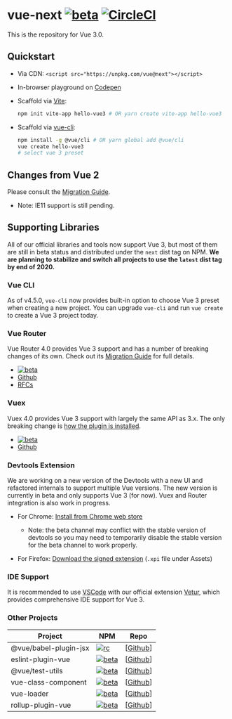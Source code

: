 # vue-next [![beta](https://img.shields.io/npm/v/vue/next.svg)](https://www.npmjs.com/package/vue/v/next) [![CircleCI](https://circleci.com/gh/vuejs/vue-next.svg?style=svg&circle-token=fb883a2d0a73df46e80b2e79fd430959d8f2b488)](https://circleci.com/gh/vuejs/vue-next)

This is the repository for Vue 3.0.  

## Quickstart

- Via CDN: `<script src="https://unpkg.com/vue@next"></script>`
- In-browser playground on [Codepen](https://codepen.io/yyx990803/pen/OJNoaZL)
- Scaffold via [Vite](https://github.com/vitejs/vite):

  ```bash
  npm init vite-app hello-vue3 # OR yarn create vite-app hello-vue3
  ```

- Scaffold via [vue-cli](https://cli.vuejs.org/):

  ```bash
  npm install -g @vue/cli # OR yarn global add @vue/cli
  vue create hello-vue3
  # select vue 3 preset
  ```

## Changes from Vue 2

Please consult the [Migration Guide](https://v3.vuejs.org/guide/migration/introduction.html).

- Note: IE11 support is still pending.

## Supporting Libraries

All of our official libraries and tools now support Vue 3, but most of them are still in beta status and distributed under the `next` dist tag on NPM. **We are planning to stabilize and switch all projects to use the `latest` dist tag by end of 2020.**

### Vue CLI

As of v4.5.0, `vue-cli` now provides built-in option to choose Vue 3 preset when creating a new project. You can upgrade `vue-cli` and run `vue create` to create a Vue 3 project today.

### Vue Router

Vue Router 4.0 provides Vue 3 support and has a number of breaking changes of its own. Check out its [Migration Guide](https://next.router.vuejs.org/guide/migration/) for full details.

- [![beta](https://img.shields.io/npm/v/vue-router/next.svg)](https://www.npmjs.com/package/vue-router/v/next)
- [Github](https://github.com/vuejs/vue-router-next)
- [RFCs](https://github.com/vuejs/rfcs/pulls?q=is%3Apr+is%3Amerged+label%3Arouter)

### Vuex

Vuex 4.0 provides Vue 3 support with largely the same API as 3.x. The only breaking change is [how the plugin is installed](https://github.com/vuejs/vuex/tree/4.0#breaking-changes).

- [![beta](https://img.shields.io/npm/v/vuex/next.svg)](https://www.npmjs.com/package/vuex/v/next)
- [Github](https://github.com/vuejs/vuex/tree/4.0)

### Devtools Extension

We are working on a new version of the Devtools with a new UI and refactored internals to support multiple Vue versions. The new version is currently in beta and only supports Vue 3 (for now). Vuex and Router integration is also work in progress.

- For Chrome: [Install from Chrome web store](https://chrome.google.com/webstore/detail/vuejs-devtools/ljjemllljcmogpfapbkkighbhhppjdbg?hl=en)

  - Note: the beta channel may conflict with the stable version of devtools so you may need to temporarily disable the stable version for the beta channel to work properly.

- For Firefox: [Download the signed extension](https://github.com/vuejs/vue-devtools/releases/tag/v6.0.0-beta.2) (`.xpi` file under Assets)

### IDE Support

It is recommended to use [VSCode](https://code.visualstudio.com/) with our official extension [Vetur](https://marketplace.visualstudio.com/items?itemName=octref.vetur), which provides comprehensive IDE support for Vue 3.

### Other Projects

| Project               | NPM                           | Repo                 |
| --------------------- | ----------------------------- | -------------------- |
| @vue/babel-plugin-jsx | [![rc][jsx-badge]][jsx-npm]   | [[Github][jsx-code]] |
| eslint-plugin-vue     | [![beta][epv-badge]][epv-npm] | [[Github][epv-code]] |
| @vue/test-utils       | [![beta][vtu-badge]][vtu-npm] | [[Github][vtu-code]] |
| vue-class-component   | [![beta][vcc-badge]][vcc-npm] | [[Github][vcc-code]] |
| vue-loader            | [![beta][vl-badge]][vl-npm]   | [[Github][vl-code]]  |
| rollup-plugin-vue     | [![beta][rpv-badge]][rpv-npm] | [[Github][rpv-code]] |

[jsx-badge]: https://img.shields.io/npm/v/@vue/babel-plugin-jsx.svg
[jsx-npm]: https://www.npmjs.com/package/@vue/babel-plugin-jsx
[jsx-code]: https://github.com/vuejs/jsx-next
[vd-badge]: https://img.shields.io/npm/v/@vue/devtools/beta.svg
[vd-npm]: https://www.npmjs.com/package/@vue/devtools/v/beta
[vd-code]: https://github.com/vuejs/vue-devtools/tree/next
[epv-badge]: https://img.shields.io/npm/v/eslint-plugin-vue/next.svg
[epv-npm]: https://www.npmjs.com/package/eslint-plugin-vue/v/next
[epv-code]: https://github.com/vuejs/eslint-plugin-vue
[vtu-badge]: https://img.shields.io/npm/v/@vue/test-utils/next.svg
[vtu-npm]: https://www.npmjs.com/package/@vue/test-utils/v/next
[vtu-code]: https://github.com/vuejs/vue-test-utils-next
[jsx-badge]: https://img.shields.io/npm/v/@ant-design-vue/babel-plugin-jsx.svg
[jsx-npm]: https://www.npmjs.com/package/@ant-design-vue/babel-plugin-jsx
[jsx-code]: https://github.com/vueComponent/jsx
[vcc-badge]: https://img.shields.io/npm/v/vue-class-component/next.svg
[vcc-npm]: https://www.npmjs.com/package/vue-class-component/v/next
[vcc-code]: https://github.com/vuejs/vue-class-component/tree/next
[vl-badge]: https://img.shields.io/npm/v/vue-loader/next.svg
[vl-npm]: https://www.npmjs.com/package/vue-loader/v/next
[vl-code]: https://github.com/vuejs/vue-loader/tree/next
[rpv-badge]: https://img.shields.io/npm/v/rollup-plugin-vue/next.svg
[rpv-npm]: https://www.npmjs.com/package/rollup-plugin-vue/v/next
[rpv-code]: https://github.com/vuejs/rollup-plugin-vue/tree/next
